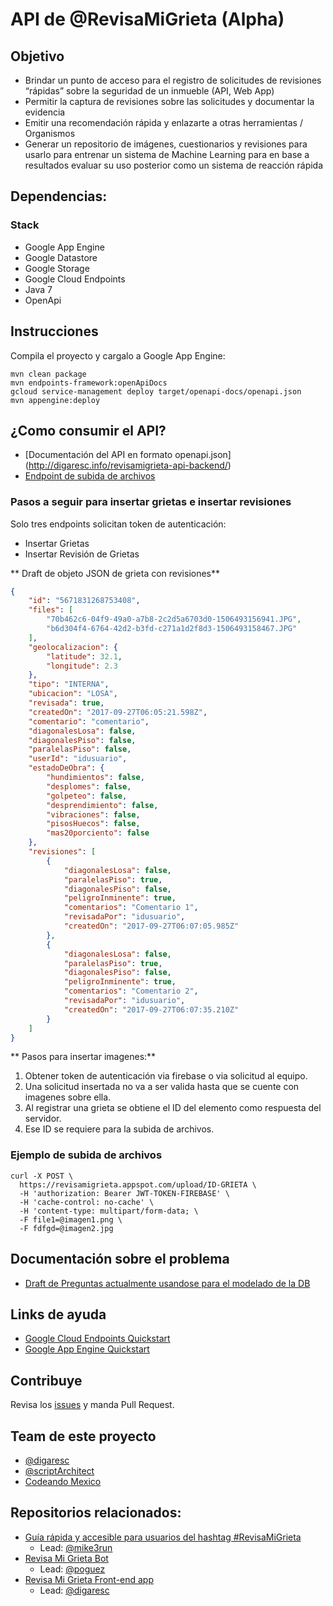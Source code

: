 # API de @RevisaMiGrieta (Alpha)

## Objetivo

- Brindar un punto de acceso para el registro de solicitudes de revisiones “rápidas” sobre la seguridad de un inmueble (API, Web App)
- Permitir la captura de revisiones sobre las solicitudes y documentar la evidencia
- Emitir una recomendación rápida y enlazarte a otras herramientas / Organismos
- Generar un repositorio de imágenes, cuestionarios y revisiones para usarlo para entrenar un sistema de Machine Learning para en base a resultados evaluar su uso posterior como un sistema de reacción rápida


## Dependencias:

### Stack

- Google App Engine
- Google Datastore
- Google Storage 
- Google Cloud Endpoints
- Java 7
- OpenApi

## Instrucciones

Compila el proyecto y cargalo a Google App Engine:

```
mvn clean package
mvn endpoints-framework:openApiDocs
gcloud service-management deploy target/openapi-docs/openapi.json
mvn appengine:deploy
```

## ¿Como consumir el API?
- [Documentación del API en formato openapi.json]
(http://digaresc.info/revisamigrieta-api-backend/)
- [Endpoint de subida de archivos](https://revisamigrieta.appspot.com/_ah/api/upload)

### Pasos a seguir para insertar grietas e insertar revisiones
Solo tres endpoints solicitan token de autenticación:

- Insertar Grietas
- Insertar Revisión de Grietas

** Draft de objeto JSON de grieta con revisiones**

```json
{
    "id": "5671831268753408",
    "files": [
        "70b462c6-04f9-49a0-a7b8-2c2d5a6703d0-1506493156941.JPG",
        "b6d304f4-6764-42d2-b3fd-c271a1d2f8d3-1506493158467.JPG"
    ],
    "geolocalizacion": {
        "latitude": 32.1,
        "longitude": 2.3
    },
    "tipo": "INTERNA",
    "ubicacion": "LOSA",
    "revisada": true,
    "createdOn": "2017-09-27T06:05:21.598Z",
    "comentario": "comentario",
    "diagonalesLosa": false,
    "diagonalesPiso": false,
    "paralelasPiso": false,
    "userId": "idusuario",
    "estadoDeObra": {
        "hundimientos": false,
        "desplomes": false,
        "golpeteo": false,
        "desprendimiento": false,
        "vibraciones": false,
        "pisosHuecos": false,
        "mas20porciento": false
    },
    "revisiones": [
        {
            "diagonalesLosa": false,
            "paralelasPiso": true,
            "diagonalesPiso": false,
            "peligroInminente": true,
            "comentarios": "Comentario 1",
            "revisadaPor": "idusuario",
            "createdOn": "2017-09-27T06:07:05.985Z"
        },
        {
            "diagonalesLosa": false,
            "paralelasPiso": true,
            "diagonalesPiso": false,
            "peligroInminente": true,
            "comentarios": "Comentario 2",
            "revisadaPor": "idusuario",
            "createdOn": "2017-09-27T06:07:35.210Z"
        }
    ]
}
```
** Pasos para insertar imagenes:**

1. Obtener token de autenticación via firebase o via solicitud al equipo.
2. Una solicitud insertada no va a ser valida hasta que se cuente con imagenes sobre ella.
3. Al registrar una grieta se obtiene el ID del elemento como respuesta del servidor.
4. Ese ID se requiere para la subida de archivos.


### Ejemplo de subida de archivos

```linux
curl -X POST \
  https://revisamigrieta.appspot.com/upload/ID-GRIETA \
  -H 'authorization: Bearer JWT-TOKEN-FIREBASE' \
  -H 'cache-control: no-cache' \
  -H 'content-type: multipart/form-data; \
  -F file1=@imagen1.png \
  -F fdfgd=@imagen2.jpg 
```

## Documentación sobre el problema
- [Draft de Preguntas actualmente usandose para el modelado de la DB](https://github.com/digaresc/revisamigrieta-api-backend/blob/master/PREGUNTAS.MD)


## Links de ayuda
- [Google Cloud Endpoints Quickstart](https://cloud.google.com/endpoints/docs/frameworks/java/get-started-frameworks-java)
- [Google App Engine Quickstart](https://cloud.google.com/appengine/docs/standard/java/quickstart)

## Contribuye
Revisa los [issues](https://github.com/digaresc/revisamigrieta-api-backend/issues) y manda Pull Request.

## Team de este proyecto
 - [@digaresc](http://digaresc.info)
 - [@scriptArchitect](github.com/scriptArchitect)
 - [Codeando Mexico](https://github.com/CodeandoMexico/terremoto-cdmx)
 
## Repositorios relacionados:

- [Guía rápida y accesible para usuarios del hashtag #RevisaMiGrieta](https://github.com/codersmexico/grieta-landing)
    - Lead: [@mike3run](https://github.com/mike3run)
- [Revisa Mi Grieta Bot](https://github.com/codersmexico/revisa-mi-grieta-bot)
    - Lead: [@poguez](https://github.com/poguez)
- [Revisa Mi Grieta Front-end app](https://github.com/digaresc/revisamigrieta-frontend)
    - Lead: [@digaresc](https://github.com/digaresc)

